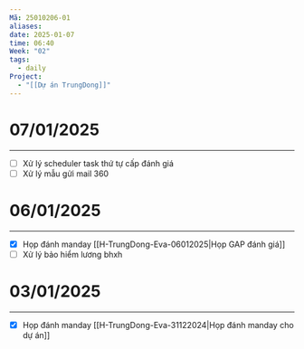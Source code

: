 ```yaml
---
Mã: 25010206-01
aliases: 
date: 2025-01-07
time: 06:40
Week: "02"
tags:
  - daily
Project:
  - "[[Dự án TrungDong]]"
---
```

# 07/01/2025
---

- [ ] Xử lý scheduler task thứ tự cấp đánh giá
- [ ] Xử lý mẫu gửi mail 360

# 06/01/2025
---

- [x] Họp đánh manday [[H-TrungDong-Eva-06012025|Họp GAP đánh giá]]
- [ ] Xử lý bảo hiểm lương bhxh

# 03/01/2025
---

- [x] Họp đánh manday [[H-TrungDong-Eva-31122024|Họp đánh manday cho dự án]]


